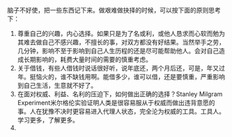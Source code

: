 脑子不好使，把一些东西记下来。做艰难做抉择的时候，可以按下面的原则思考下：

1. 尊重自己的兴趣，内心选择。如果只是为了名或利，或他人恳求而心软而勉为其难去做自己不感兴趣，不擅长的事，对双方都没有好结果。当然举手之劳，几分钟，影响不至于影响到自己人生历程的还是尽可能帮助他人。会对自己造成长期影响的，耗费大量时间的需要的慎重考虑。
2. 关于借钱，有些人借钱时说话很好听，说年底还，两个月后还，可是，年又过年。挺恼火的，谁不缺钱用啊。能借多少，谁可以借，还是要慎重，严重影响到自己生活，生意就不好了。
3. 在面对权威、利益、名利的压迫下，如何做出正确的选择？Stanley Milgram Experiment米尔格伦实验证明人类是很容易服从于权威而做出违背意愿的事。人在犹豫不决时更容易进入代理人状态，完全沦为权威的工具。工具人。学习更多，了解更多。
4. 